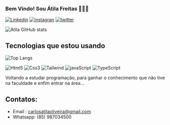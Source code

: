 ### Bem Vindo! Sou Átila Freitas 👨🏻‍💻

[![Linkedin](https://img.shields.io/badge/LinkedIn-0077B5?style=for-the-badge&logo=linkedin&logoColor=white)]()
[![instagran](https://img.shields.io/badge/Instagram-E4405F?style=for-the-badge&logo=instagram&logoColor=white)](https://www.instagram.com/atilafreitas17/)
[![twitter](https://img.shields.io/badge/Twitter-1DA1F2?style=for-the-badge&logo=twitter&logoColor=white)](https://twitter.com/AtilaFreitas17)

![Atila GitHub stats](https://github-readme-stats.vercel.app/api?username=CarlosAtilaOliveira&show_icons=true&theme=onedark)

## Tecnologias que estou usando
![Top Langs](https://github-readme-stats.vercel.app/api/top-langs/?username=CarlosAtilaOliveira&layout=compact)
<div style = "display: inline-block">
    <img aling="center" alt="Html5" src="https://img.shields.io/badge/HTML5-E34F26?style=for-the-badge&logo=html5&logoColor=white"/>
    <img aling="center" alt="Css3" src="https://img.shields.io/badge/CSS-239120?&style=for-the-badge&logo=css3&logoColor=white"/>
    <img aling="center" alt="Tailwind" src="https://img.shields.io/badge/Tailwind_CSS-38B2AC?style=for-the-badge&logo=tailwind-css&logoColor=white"/>
    <img aling="center" alt="javaScript" src="https://img.shields.io/badge/JavaScript-F7DF1E?style=for-the-badge&logo=javascript&logoColor=black"/>
    <img aling="center" alt="TypeScript" src="https://img.shields.io/badge/TypeScript-007ACC?style=for-the-badge&logo=typescript&logoColor=white"/>
</div><br/>

 Voltando a estudar programação, para ganhar o conhecimento que não tive na faculdade e enfim entrar na área...

 ## Contatos:
 - Email : carlosatilaoliveira@gmail.com<br/>
 - Whatsapp: (85) 987034500



